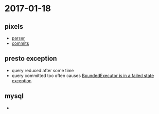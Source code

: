 # 2017-01-18
## pixels
- [parser](https://gitlab.com/dbiir/rainbow-demo/merge_requests/3/diffs?commit_id=b63d6c0bfc361c21a8e01aca9ab6a4d203b6c4b9)
- [commits](https://gitlab.com/dbiir/rainbow-demo/merge_requests/3/commits)

## presto exception
- query reduced after some time
- query committed too often causes [BoundedExecutor is in a failed state exception](https://github.com/prestodb/presto/issues/6262)

## mysql
- 